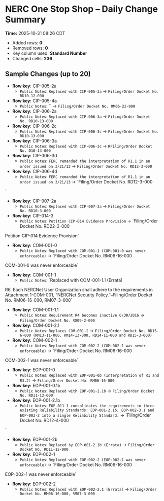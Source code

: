 # NERC One Stop Shop – Daily Change Summary
**Time:** 2025-10-31 08:26 CDT

- Added rows: **0**
- Removed rows: **0**
- Key column used: **Standard Number**
- Changed cells: **236**

## Sample Changes (up to 20)
- **Row key:** CIP-005-2a
    - `Public Notes`: `Replaced with CIP-005-3a` → `Filing/Order Docket No. RD10-12-000`
- **Row key:** CIP-005-4a
    - `Public Notes`: `` → `Filing/Order Docket No. RM06-22-000`
- **Row key:** CIP-006-2a
    - `Public Notes`: `Replaced with CIP-006-3a` → `Filing/Order Docket No. RD10-13-000`
- **Row key:** CIP-006-2c
    - `Public Notes`: `Replaced with CIP-006-3c` → `Filing/Order Docket No. RD10-13-000`
- **Row key:** CIP-006-3a
    - `Public Notes`: `Replaced with CIP-006-3c` → `RFiling/Order Docket No. D10-13-000`
- **Row key:** CIP-006-3d
    - `Public Notes`: `FERC remanded the interpretation of R1.1 in an order issued on 3/21/13` → `Filing/Order Docket No. RD12-3-000`
- **Row key:** CIP-006-4d
    - `Public Notes`: `FERC remanded the interpretation of R1.1 in an order issued on 3/21/13` → `Filing/Order Docket No. RD12-3-000

`
- **Row key:** CIP-007-2a
    - `Public Notes`: `Replaced with CIP-007-3a` → `Filing/Order Docket No. RD10-3-000`
- **Row key:** CIP-014-3
    - `Public Notes`: `Petition CIP-014 Evidence Provision` → `Filing/Order Docket No. RD22-3-000


Petition CIP-014 Evidence Provision`
- **Row key:** COM-001-0
    - `Public Notes`: `Replaced with COM-001-1 (COM-001-0 was never enforceable)` → `Filing/Order Docket No. RM06-16-000


COM-001-0 was never enforceable`
- **Row key:** COM-001-1
    - `Public Notes`: `Replaced with COM-001-1.1 (Errata)


R6. Each NERCNet User Organization shall adhere to the requirements in Attachment 1-COM-001, “NERCNet Security Policy.”` → `Filing/Order Docket No. RM06-16-000, RM07-3-000`
- **Row key:** COM-001-1.1
    - `Public Notes`: `Requirement R4 becomes inactive 6/30/2016` → `Filing/Order Docket No. RD09-2-000`
- **Row key:** COM-001-2.1
    - `Public Notes`: `Replaces COM-001-2` → `Filing/Order Docket No. RD15-6-000 (RM13-11-000, RM14-13-000, RD14-11-000 and RD15-3-000)`
- **Row key:** COM-002-1
    - `Public Notes`: `Replaced with COM-002-2 (COM-002-1 was never enforceable)` → `Filing/Order Docket No. RM06-16-000


COM-002-1 was never enforceable`
- **Row key:** EOP-001-0
    - `Public Notes`: `Replaced with EOP-001-0b (Interpretation of R1 and R3.2)` → `Filing/Order Docket No. RM06-16-000`
- **Row key:** EOP-001-0.1b
    - `Public Notes`: `Replaced with EOP-001-2.1b` → `Filing/Order Docket No. RD11-12-000`
- **Row key:** EOP-001-2.1b
    - `Public Notes`: `EOP-011-1 consolidates the requirements in three existing Reliability Standards: EOP-001-2.1b, EOP-002-3.1 and EOP-003-2 into a single Reliability Standard.` → `Filing/Order Docket No. RD12-4-000

`
- **Row key:** EOP-001-2b
    - `Public Notes`: `Replaced by EOP-001-2.1b (Errata)` → `Filing/Order Docket No. RD11-12-000`
- **Row key:** EOP-002-1
    - `Public Notes`: `Replaced with EOP-002-2 (EOP-002-1 was never enforceable)` → `Filing/Order Docket No. RM06-16-000


EOP-002-1 was never enforceable`
- **Row key:** EOP-002-2
    - `Public Notes`: `Replaced with EOP-002-2.1 (Errata)` → `Filing/Order Docket No. RM06-16-000, RM07-3-000`